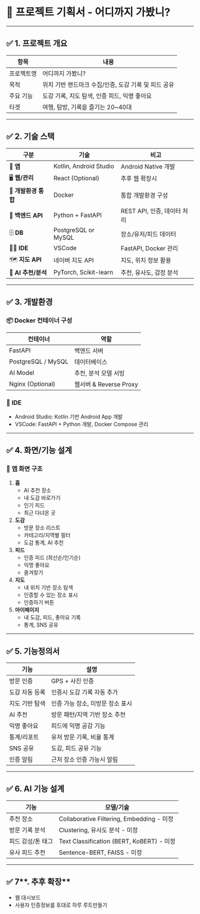 # 📌 **프로젝트 기획서 - 어디까지 가봤니?**

---

## ✅ **1. 프로젝트 개요**

| 항목 | 내용 |
| --- | --- |
| 프로젝트명 | 어디까지 가봤니? |
| 목적 | 위치 기반 랜드마크 수집/인증, 도감 기록 및 피드 공유 |
| 주요 기능 | 도감 기록, 지도 탐색, 인증 피드, 익명 좋아요 |
| 타겟 | 여행, 탐방, 기록을 즐기는 20~40대 |

---

## ✅ **2. 기술 스택**

| 구분 | 기술 | 비고 |
| --- | --- | --- |
| 📱 **앱** | Kotlin, Android Studio | Android Native 개발 |
| 🖥 **웹/관리** | React (Optional) | 추후 웹 확장시 |
| 🐳 **개발환경 통합** | Docker | 통합 개발환경 구성 |
| 🐍 **백엔드 API** | Python + FastAPI | REST API, 인증, 데이터 처리 |
| 🗄 **DB** | PostgreSQL or MySQL | 장소/유저/피드 데이터 |
| 👩‍💻 **IDE** | VSCode | FastAPI, Docker 관리 |
| 🗺 **지도 API** | 네이버 지도 API | 지도, 위치 정보 활용 |
| 🤖 **AI 추천/분석** | PyTorch, Scikit-learn | 추천, 유사도, 감정 분석 |

---

## ✅ **3. 개발환경**

### 📦 **Docker 컨테이너 구성**

| 컨테이너 | 역할 |
| --- | --- |
| FastAPI | 백엔드 서버 |
| PostgreSQL / MySQL | 데이터베이스 |
| AI Model | 추천, 분석 모델 서빙 |
| Nginx (Optional) | 웹서버 & Reverse Proxy |

### 📌 **IDE**

- Android Studio: Kotlin 기반 Android App 개발
- VSCode: FastAPI + Python 개발, Docker Compose 관리

---

## ✅ **4. 화면/기능 설계**

### 📱 **앱 화면 구조**

1. **홈**
    - AI 추천 장소
    - 내 도감 바로가기
    - 인기 피드
    - 최근 다녀온 곳
2. **도감**
    - 방문 장소 리스트
    - 카테고리/지역별 필터
    - 도감 통계, AI 추천
3. **피드**
    - 인증 피드 (최신순/인기순)
    - 익명 좋아요
    - 즐겨찾기
4. **지도**
    - 내 위치 기반 장소 탐색
    - 인증할 수 있는 장소 표시
    - 인증하기 버튼
5. **마이페이지**
    - 내 도감, 피드, 좋아요 기록
    - 통계, SNS 공유

---

## ✅ **5. 기능정의서**

| 기능 | 설명 |
| --- | --- |
| 방문 인증 | GPS + 사진 인증 |
| 도감 자동 등록 | 인증시 도감 기록 자동 추가 |
| 지도 기반 탐색 | 인증 가능 장소, 미방문 장소 표시 |
| AI 추천 | 방문 패턴/지역 기반 장소 추천 |
| 익명 좋아요 | 피드에 익명 공감 기능 |
| 통계/리포트 | 유저 방문 기록, 비율 통계 |
| SNS 공유 | 도감, 피드 공유 기능 |
| 인증 알림 | 근처 장소 인증 가능시 알림 |

---

## ✅ **6. AI 기능 설계**

| 기능 | 모델/기술 |
| --- | --- |
| 추천 장소 | Collaborative Filtering, Embedding - 미정 |
| 방문 기록 분석 | Clustering, 유사도 분석 - 미정 |
| 피드 감성/톤 태그 | Text Classification (BERT, KoBERT) - 미정 |
| 유사 피드 추천 | Sentence-BERT, FAISS - 미정 |

---

## ✅ 7**. 추후 확장**

- 웹 대시보드
- 사용자 인증정보를 토대로 하루 루트만들기
